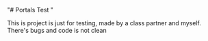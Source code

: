 "# Portals Test " 

This is project is just for testing, made by a class partner and myself. There's bugs and code is not clean
